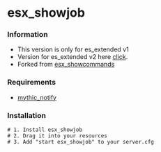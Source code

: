# esx_showjob

### Information
- This version is only for es_extended v1
- Version for es_extended v2 here [click](https://github.com/ProsteMartin/esx_showjob/releases/tag/1.2).
- Forked from [esx_showcommands](https://github.com/Calibrateds/esx_showcommands)

### Requirements
- [mythic_notify](https://github.com/ProsteMartin/mythic_notify)

### Installation
```
# 1. Install esx_showjob
# 2. Drag it into your resources
# 3. Add "start esx_showjob" to your server.cfg
```
